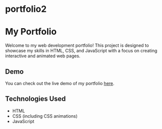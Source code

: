 ﻿# portfolio2

 # My Portfolio
 
Welcome to my web development portfolio! This project is designed to showcase my skills in HTML, CSS, and JavaScript with a focus on creating interactive and animated web pages.

## Demo
You can check out the live demo of my portfolio
[here](https://umakant3525.github.io/portfolio2/).

## Technologies Used

- HTML
- CSS (including CSS animations)
- JavaScript 


